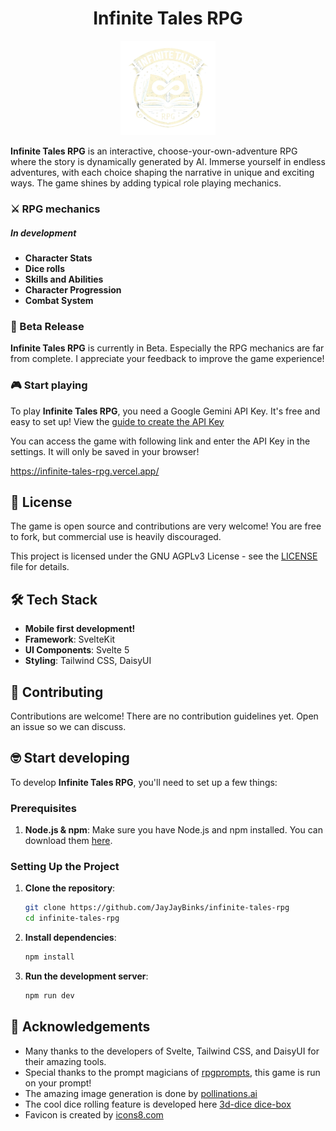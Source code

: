 <h1 align="center">Infinite Tales RPG</h1>

<p align="center">
  <img width="30%" src="src/lib/assets/logo-removebg.png" alt="Infinit Tales RPG Logo"/>
</p>

**Infinite Tales RPG** is an interactive, choose-your-own-adventure RPG where the story is dynamically generated by AI. Immerse yourself in endless adventures, with each choice shaping the narrative in unique and exciting ways. The game shines by adding typical role playing mechanics.

### ⚔️ RPG mechanics

##### In development

- **Character Stats**
- **Dice rolls**
- **Skills and Abilities**
- **Character Progression**
- **Combat System**

### 🚀 Beta Release

**Infinite Tales RPG** is currently in Beta. Especially the RPG mechanics are far from complete.
I appreciate your feedback to improve the game experience!

### 🎮 Start playing

To play **Infinite Tales RPG**, you need a Google Gemini API Key. It's free and easy to set up! View the [guide to create the API Key](https://github.com/JayJayBinks/infinite-tales-rpg/wiki/Create-your-free-Google-Gemini-API-Key-%F0%9F%94%91)

You can access the game with following link and enter the API Key in the settings. It will only be saved in your browser!

https://infinite-tales-rpg.vercel.app/

## 📝 License

The game is open source and contributions are very welcome! You are free to fork, but commercial use is heavily discouraged.

This project is licensed under the GNU AGPLv3 License - see the [LICENSE](LICENSE) file for details.

## 🛠️ Tech Stack

- **Mobile first development!**
- **Framework**: SvelteKit
- **UI Components**: Svelte 5
- **Styling**: Tailwind CSS, DaisyUI

## 🤝 Contributing

Contributions are welcome! There are no contribution guidelines yet.
Open an issue so we can discuss.

## 🤓 Start developing

To develop **Infinite Tales RPG**, you'll need to set up a few things:

### Prerequisites

1. **Node.js & npm**: Make sure you have Node.js and npm installed. You can download them [here](https://nodejs.org/).

### Setting Up the Project

1. **Clone the repository**:

   ```bash
   git clone https://github.com/JayJayBinks/infinite-tales-rpg
   cd infinite-tales-rpg
   ```

2. **Install dependencies**:

   ```bash
   npm install
   ```

3. **Run the development server**:
   ```bash
   npm run dev
   ```

## 🎉 Acknowledgements

- Many thanks to the developers of Svelte, Tailwind CSS, and DaisyUI for their amazing tools.
- Special thanks to the prompt magicians of <a class="link" href="https://www.rpgprompts.com/" target="_blank">rpgprompts</a>, this game is run on your prompt!
- The amazing image generation is done by <a href="https://pollinations.ai/" target="_blank">pollinations.ai</a>
- The cool dice rolling feature is developed here <a class="link" href="https://github.com/3d-dice/dice-box" target="_blank">3d-dice dice-box</a>
- Favicon is created by <a href="https://icons8.com" target="_blank">icons8.com</a>
